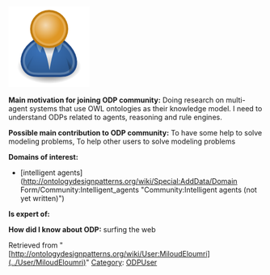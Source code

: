 [![Image:ODPUser.png](../images/a/a6/ODPUser.png)](../Image/ODPUser.png "Image:ODPUser.png")




  





__Main motivation for joining ODP community:__ Doing research on multi-agent systems that use OWL ontologies as their knowledge model. I need to understand ODPs related to agents, reasoning and rule engines.


__Possible main contribution to ODP community:__ To have some help to solve modeling problems, To help other users to solve modeling problems


__Domains of interest:__



* [intelligent agents](http://ontologydesignpatterns.org/wiki/Special:AddData/Domain Form/Community:Intelligent_agents "Community:Intelligent agents (not yet written)")


__Is expert of:__


  

__How did I know about ODP:__ surfing the web






Retrieved from "[http://ontologydesignpatterns.org/wiki/User:MiloudEloumri](../User/MiloudEloumri)"
 [Category](http://ontologydesignpatterns.org/wiki/Special:Categories "Special:Categories"): [ODPUser](../Category/ODPUser "Category:ODPUser")
